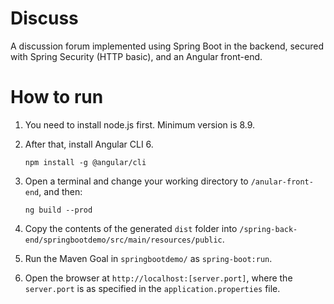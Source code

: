 # Discuss
A discussion forum implemented using Spring Boot in the backend, secured with Spring Security (HTTP basic), and an Angular front-end.

# How to run

1. You need to install node.js first. Minimum version is 8.9.

2. After that, install Angular CLI 6.

    `npm install -g @angular/cli`

3. Open a terminal and change your working directory to `/anular-front-end`, and then:

    `ng build --prod`

4. Copy the contents of the generated `dist` folder into `/spring-back-end/springbootdemo/src/main/resources/public`.

5. Run the Maven Goal in `springbootdemo/` as `spring-boot:run`.

6. Open the browser at `http://localhost:[server.port]`, where the `server.port` is as specified in the `application.properties` file.
